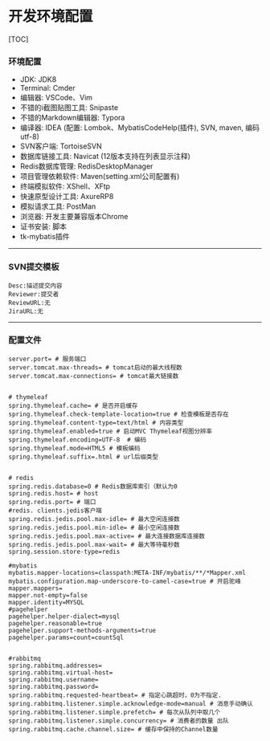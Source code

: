 # 开发环境配置

[TOC]

### 环境配置

- JDK: JDK8
- Terminal: Cmder
- 编辑器: VSCode、Vim
- 不错的i截图贴图工具: Snipaste
- 不错的Markdown编辑器: Typora
- 编译器: IDEA (配置: Lombok、MybatisCodeHelp(插件), SVN, maven, 编码utf-8)
- SVN客户端: TortoiseSVN
- 数据库链接工具: Navicat (12版本支持在列表显示注释)
- Redis数据库管理: RedisDesktopManager
- 项目管理依赖软件: Maven(setting.xml公司配置有)
- 终端模拟软件: XShell、XFtp
- 快速原型设计工具: AxureRP8
- 模拟请求工具: PostMan
- 浏览器: 开发主要兼容版本Chrome
- 证书安装: 脚本
- tk-mybatis插件

---


### SVN提交模板
```
Desc:描述提交内容
Reviewer:提交者
ReviewURL:无
JiraURL:无
```

---



### 配置文件

```properties
server.port= # 服务端口
server.tomcat.max-threads= # tomcat启动的最大线程数
server.tomcat.max-connections= # tomcat最大链接数


# thymeleaf
spring.thymeleaf.cache= # 是否开启缓存
spring.thymeleaf.check-template-location=true # 检查模板是否存在
spring.thymeleaf.content-type=text/html # 内容类型
spring.thymeleaf.enabled=true # 启动MVC Thymeleaf视图分辨率
spring.thymeleaf.encoding=UTF-8  # 编码
spring.thymeleaf.mode=HTML5 # 模板编码
spring.thymeleaf.suffix=.html # url后缀类型


# redis
spring.redis.database=0 # Redis数据库索引（默认为0
spring.redis.host= # host
spring.redis.port= # 端口
#redis. clients.jedis客户端
spring.redis.jedis.pool.max-idle= # 最大空闲连接数
spring.redis.jedis.pool.min-idle= # 最小空闲连接数
spring.redis.jedis.pool.max-active= # 最大连接数据库连接数
spring.redis.jedis.pool.max-wait= # 最大等待毫秒数
spring.session.store-type=redis

#mybatis
mybatis.mapper-locations=classpath:META-INF/mybatis/**/*Mapper.xml
mybatis.configuration.map-underscore-to-camel-case=true # 开启驼峰
mapper.mappers=
mapper.not-empty=false
mapper.identity=MYSQL
#pagehelper
pagehelper.helper-dialect=mysql
pagehelper.reasonable=true
pagehelper.support-methods-arguments=true
pagehelper.params=count=countSql


#rabbitmq
spring.rabbitmq.addresses=
spring.rabbitmq.virtual-host=
spring.rabbitmq.username=
spring.rabbitmq.password=
spring.rabbitmq.requested-heartbeat= # 指定心跳超时，0为不指定.
spring.rabbitmq.listener.simple.acknowledge-mode=manual # 消息手动确认
spring.rabbitmq.listener.simple.prefetch= # 每次从队列中取几个
spring.rabbitmq.listener.simple.concurrency= # 消费者的数量 出队
spring.rabbitmq.cache.channel.size= # 缓存中保持的Channel数量

```

